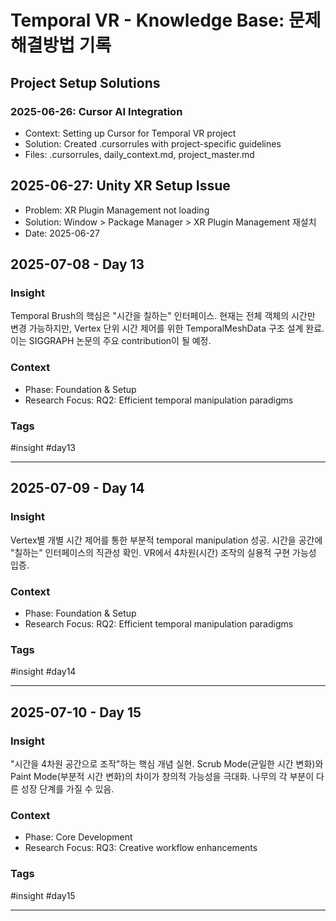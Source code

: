 
# Temporal VR - Knowledge Base: 문제해결방법 기록

## Project Setup Solutions

### 2025-06-26: Cursor AI Integration
- Context: Setting up Cursor for Temporal VR project
- Solution: Created .cursorrules with project-specific guidelines
- Files: .cursorrules, daily_context.md, project_master.md

## 2025-06-27: Unity XR Setup Issue
- Problem: XR Plugin Management not loading
- Solution: Window > Package Manager > XR Plugin Management 재설치
- Date: 2025-06-27
## 2025-07-08 - Day 13

### Insight
Temporal Brush의 핵심은 "시간을 칠하는" 인터페이스. 현재는 전체 객체의 시간만 변경 가능하지만, Vertex 단위 시간 제어를 위한 TemporalMeshData 구조 설계 완료. 이는 SIGGRAPH 논문의 주요 contribution이 될 예정.

### Context
- Phase: Foundation & Setup
- Research Focus: RQ2: Efficient temporal manipulation paradigms

### Tags
#insight #day13

---

## 2025-07-09 - Day 14

### Insight
Vertex별 개별 시간 제어를 통한 부분적 temporal manipulation 성공. 시간을 공간에 "칠하는" 인터페이스의 직관성 확인. VR에서 4차원(시간) 조작의 실용적 구현 가능성 입증.

### Context
- Phase: Foundation & Setup
- Research Focus: RQ2: Efficient temporal manipulation paradigms

### Tags
#insight #day14

---

## 2025-07-10 - Day 15

### Insight
"시간을 4차원 공간으로 조작"하는 핵심 개념 실현. Scrub Mode(균일한 시간 변화)와 Paint Mode(부분적 시간 변화)의 차이가 창의적 가능성을 극대화. 나무의 각 부분이 다른 성장 단계를 가질 수 있음.

### Context
- Phase: Core Development
- Research Focus: RQ3: Creative workflow enhancements

### Tags
#insight #day15

---
